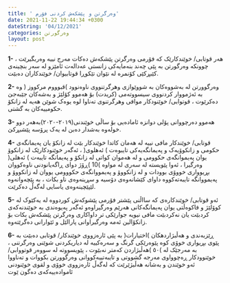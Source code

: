 ```yaml
---
title: ' وەرگرتن و پێشکەش کردنی فۆرم'
date: 2021-11-22 19:44:34 +0300
dateString: '04/12/2021'
categories: وەرگورتن
layout: post
---
```


**1-** هەر قوتابی/ خوێندكارێک کە فۆرمی وەرگرتن پێشکەش دەکات مەرج نییە وەربگیرێت ، چوونکە وەرگورتن
بە پێی چەند بنەمایەکی زانستى عەدالەت ئامێزو لە سەر بنچینەی کێبڕکێی كۆنمره لە نێوان تێکوڕا قوتابیوان/
خوێندکاران دەبێت.

**2-** وەرگوورتن لە بەشووەكان بە شووێوازی وهرگرتنووی ناوەنوود )قبوووم مركووز ( وە بە ئەژمووار کردنووی سیسووتەمى
(کریدت) بۆ هەموو کۆلێژ و بەشەکان جێبەجێ دەکرێوت ، قوتوابی/ خوێنودکار موافی وهرگرتنوی تەناوا لوە یوەک
شوێن هەیە لە زانكۆ حكومییەكان بە گشتی.

**3-** هەموو دەرچووانى پۆلى دوانزە ئامادەیى بۆ ساڵى خوێندنى(٢٠١٩-٢٠٢٠)بەهەر دوو خولەوە بەشدار
دەبن لە یەک پرۆسە پێشبڕکێ.

**4-** قوتابی/ خوێندکار مافی نییە لە هەمان کاتدا خوێندکار بێت لە زانکۆ یان پەیمانگەی حکومی و زانکوۆیەک و
پەیمانگەیەکى تایبوەت ) ئەهلوی( ، ئەگەر خوێنودکارێک لە زانکوۆ یوان پەیموانگەی حکوومی و لە هەموان کواتی
لە زانکۆ و پەیمانگە تایبەت ) ئەهلی( وەرگیرا ، ئەوا پێویستە لە سەری لە مواوە )10 )ڕۆژ دوای ڕاگەیانودنی
ناوەکووان بڕیوواری خووۆی بوودات و لە زانکووۆ و پەیمووانگەی حکووومی یووان لە زانکووۆ و پەیمووانگە تایبەتەكووە داوای
کێشانەوەی دۆسیە و سڕینەوەی ناو بکات ، بە پێچەوانەوە لێپێچینەوەی یاسایی لەگەڵ دەکرێت.

**5-** ئەو قوتابی/ خوێندکارەی كە سااڵنی پێشتر فۆرمی پێشوکەش کوردووە لە یەکێوک لە کوۆلێژ و فاكوەڵتی یوان
پەیمانگەکانی هەرێم وەرگیراوەو ئەگەر پەیوەندی بە خوێندنەکەی کردبێت یان نەکردبێت مافی نیویە جوارێکی
تر داواکاری وەرگرتن پێشکەش بکات بۆ زانکۆالین ئەمە وەرگیراوانی پارالێل و ئێوارانی دەگرێتەوە.

**6-** ڕێزبەندی و هەڵبژاردهکان )اختيارات( بە پێی ئارەزووی خوێندکار/ قوتابی دەبێت بە پێوی بڕیواری خوۆی كوە
پێوەرێکی گرنگ و سەرەکییە لە دیاریکردنی شوێنی وەرگرتنى ، بە مەرجێک لە )٥٠ )هەڵبژاردن کەمتر نەبێوت ،
پێویسووتە لە سووەر قوتووابی/ خوێنوودکار ڕەچوواوی مەرجە گشووتی و تایبەتییەکووانی وەرگوورتن بکووات و تەناووا ئەو
خوێندن و بەشانە هەڵبژێرێت کە لەگەڵ ئارەزووی خوۆی و لقوی خوێنودنی ئاموادەییەکەی دەگون ێوت

<!-- ![document](../../../../images/wargrtn/wargrtn1.jpg) -->
